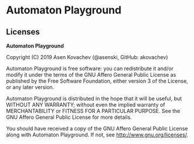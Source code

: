 # Automaton Playground

## Licenses

**Automaton Playground**

Copyright (C) 2019 Asen Kovachev (@asenski, GitHub: akovachev)

Automaton Playground is free software: you can redistribute it and/or modify it under the terms of the GNU Affero General Public License as published by the Free Software Foundation, either version 3 of the License, or
any later version.

Automaton Playground is distributed in the hope that it will be useful, but WITHOUT ANY WARRANTY; without even the implied warranty of MERCHANTABILITY or FITNESS FOR A PARTICULAR PURPOSE. See the GNU Affero General Public License for more details.

You should have received a copy of the GNU Affero General Public License along with Automaton Playground.  If not, see <http://www.gnu.org/licenses/>.
